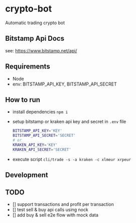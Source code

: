 # crypto-bot

Automatic trading crypto bot

## Bitstamp Api Docs

see: https://www.bitstamp.net/api/

## Requirements

- Node
- env: BITSTAMP_API_KEY, BITSTAMP_API_SECRET

## How to run

- install dependencies `npm i`
- setup bitstamp or kraken api key and secret in `.env` file

  ```bash
  BITSTAMP_API_KEY='KEY'
  BITSTAMP_API_SECRET='SECRET'
  # or
  KRAKEN_API_KEY='KEY'
  KRAKEN_API_SECRET='SECRET'
  ```

- execute script `cli/trade -s -a kraken -c xlmeur xrpeur`

## Development

## TODO

- [] support transactions and profit per transaction
- [] test sell & buy api calls using nock
- [] add buy & sell e2e flow with mock data
